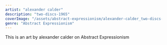 ```yaml
---
artist: "alexander calder"
description: "two-discs-1965"
coverImage: "/assets/abstract-expressionism/alexander-calder_two-discs-1965.jpg"
genre: "Abstract Expressionism"
---
```

This is an art by alexander calder on Abstract Expressionism

